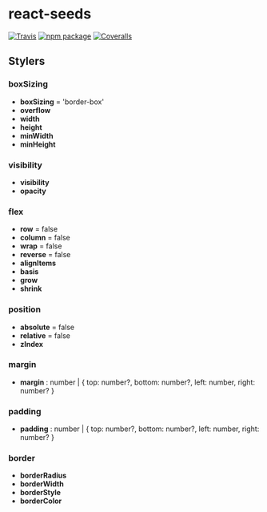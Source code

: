# react-seeds

[![Travis][build-badge]][build]
[![npm package][npm-badge]][npm]
[![Coveralls][coveralls-badge]][coveralls]

## Stylers

### boxSizing

- **boxSizing** = 'border-box'
- **overflow**
- **width**
- **height**
- **minWidth**
- **minHeight**

### visibility

- **visibility**
- **opacity**

### flex

- **row** = false
- **column** = false
- **wrap** = false
- **reverse** = false
- **alignItems**
- **basis**
- **grow**
- **shrink**

### position

- **absolute** = false
- **relative** = false
- **zIndex**

### margin

- **margin** : number | { top: number?, bottom: number?, left: number, right: number? }

### padding

- **padding** : number | { top: number?, bottom: number?, left: number, right: number? }

### border

- **borderRadius**
- **borderWidth**
- **borderStyle**
- **borderColor**


[build-badge]: https://img.shields.io/travis/BurntCaramel/react-seeds/master.svg?style=flat-square
[build]: https://travis-ci.org/BurntCaramel/react-seeds

[npm-badge]: https://img.shields.io/npm/v/react-seeds.svg?style=flat-square
[npm]: https://www.npmjs.org/package/react-seeds

[coveralls-badge]: https://img.shields.io/coveralls/BurntCaramel/react-seeds/master.svg?style=flat-square
[coveralls]: https://coveralls.io/github/BurntCaramel/react-seeds
